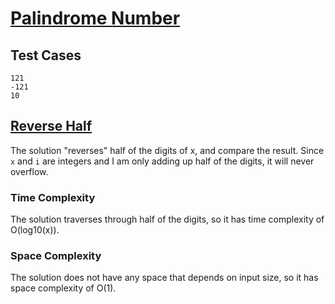 # [Palindrome Number](https://leetcode.com/problems/palindrome-number/)

## Test Cases

```
121
-121
10
```

## [Reverse Half](reverse-half.c)

The solution "reverses" half of the digits of x, and compare the result.
Since `x` and `i` are integers and I am only adding up half of the digits,
it will never overflow.

### Time Complexity

The solution traverses through half of the digits,
so it has time complexity of O(log10(x)).

### Space Complexity

The solution does not have any space that depends on input size,
so it has space complexity of O(1).
